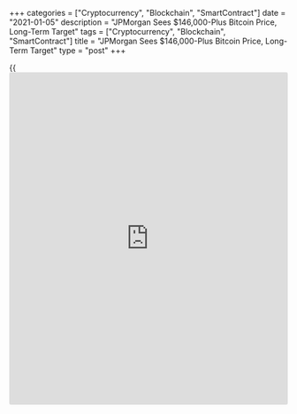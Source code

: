 +++
categories = ["Cryptocurrency", "Blockchain", "SmartContract"]
date = "2021-01-05"
description = "JPMorgan Sees $146,000-Plus Bitcoin Price, Long-Term Target"
tags = ["Cryptocurrency", "Blockchain", "SmartContract"]
title = "JPMorgan Sees $146,000-Plus Bitcoin Price, Long-Term Target"
type = "post"
+++

{{<iframe id="large-banner" src="https://www.bounty.group/#slide=18.0" width="100%" height="600" scrolling="no" style="border: 0px solid rgb(216, 221, 230); border-radius: 3px;">}}

Bitcoin may have the potential for substantial further gains over the
long term as it competes with gold for investment flows, according to
JPMorgan Chase & Co.

![JPMorgan Sees $146,000-Plus Bitcoin Price, Long-Term Target][1]

Bitcoin’s market capitalization of around $575 billion would have to
rise by 4.6 times — for a theoretical Bitcoin price of $146,000 — to
match the total private sector investment in gold via exchange-traded
funds or bars and coins, strategists led by Nikolaos Panigirtzoglou
wrote in a note. But that outlook depends on the volatility of Bitcoin
converging with that of gold to encourage more institutional investment,
a process that will take some time, they said.

> “A crowding out of gold as an ‘alternative’ currency implies big
upside for Bitcoin over the long term,” the strategists wrote Monday.
However, “a convergence in volatilities between Bitcoin and gold is
unlikely to happen quickly and is in our mind a multiyear process. This
implies that the above-$146,000 theoretical Bitcoin price target should
be considered as a long-term target, and thus an unsustainable price
target for this year.”

Bitcoin slid as much as 17% on Monday, the biggest drop since March,
after breaching $34,000 for the first time over the weekend. The swings
are a reminder of the famed volatility of the largest cryptocurrency,
whose price has more than quadrupled over the past year.

For now, JPMorgan sees headwinds for the largest cryptocurrency, with
indicators like a buildup of speculative long positions and an increase
in investment wallets holding small amounts of Bitcoin showing potential
froth.

_Source:[FXPro][2]_

   1. /files/downloads/2/c/9/2c965ef5d52adae82bdc318caca82f07_0f54accfa43118b720bbf66b528f938c.png
   2. /geturl/index/227f72322bd53b7e0c726d17a09350d14e44cd2a/
